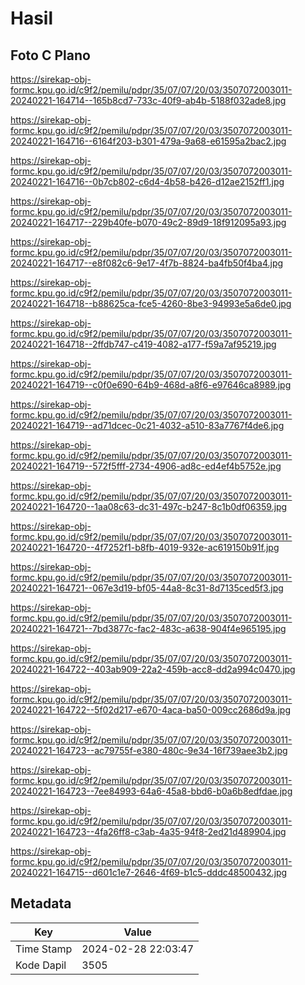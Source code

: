 # Hasil

## Foto C Plano

https://sirekap-obj-formc.kpu.go.id/c9f2/pemilu/pdpr/35/07/07/20/03/3507072003011-20240221-164714--165b8cd7-733c-40f9-ab4b-5188f032ade8.jpg

https://sirekap-obj-formc.kpu.go.id/c9f2/pemilu/pdpr/35/07/07/20/03/3507072003011-20240221-164716--6164f203-b301-479a-9a68-e61595a2bac2.jpg

https://sirekap-obj-formc.kpu.go.id/c9f2/pemilu/pdpr/35/07/07/20/03/3507072003011-20240221-164716--0b7cb802-c6d4-4b58-b426-d12ae2152ff1.jpg

https://sirekap-obj-formc.kpu.go.id/c9f2/pemilu/pdpr/35/07/07/20/03/3507072003011-20240221-164717--229b40fe-b070-49c2-89d9-18f912095a93.jpg

https://sirekap-obj-formc.kpu.go.id/c9f2/pemilu/pdpr/35/07/07/20/03/3507072003011-20240221-164717--e8f082c6-9e17-4f7b-8824-ba4fb50f4ba4.jpg

https://sirekap-obj-formc.kpu.go.id/c9f2/pemilu/pdpr/35/07/07/20/03/3507072003011-20240221-164718--b88625ca-fce5-4260-8be3-94993e5a6de0.jpg

https://sirekap-obj-formc.kpu.go.id/c9f2/pemilu/pdpr/35/07/07/20/03/3507072003011-20240221-164718--2ffdb747-c419-4082-a177-f59a7af95219.jpg

https://sirekap-obj-formc.kpu.go.id/c9f2/pemilu/pdpr/35/07/07/20/03/3507072003011-20240221-164719--c0f0e690-64b9-468d-a8f6-e97646ca8989.jpg

https://sirekap-obj-formc.kpu.go.id/c9f2/pemilu/pdpr/35/07/07/20/03/3507072003011-20240221-164719--ad71dcec-0c21-4032-a510-83a7767f4de6.jpg

https://sirekap-obj-formc.kpu.go.id/c9f2/pemilu/pdpr/35/07/07/20/03/3507072003011-20240221-164719--572f5fff-2734-4906-ad8c-ed4ef4b5752e.jpg

https://sirekap-obj-formc.kpu.go.id/c9f2/pemilu/pdpr/35/07/07/20/03/3507072003011-20240221-164720--1aa08c63-dc31-497c-b247-8c1b0df06359.jpg

https://sirekap-obj-formc.kpu.go.id/c9f2/pemilu/pdpr/35/07/07/20/03/3507072003011-20240221-164720--4f7252f1-b8fb-4019-932e-ac619150b91f.jpg

https://sirekap-obj-formc.kpu.go.id/c9f2/pemilu/pdpr/35/07/07/20/03/3507072003011-20240221-164721--067e3d19-bf05-44a8-8c31-8d7135ced5f3.jpg

https://sirekap-obj-formc.kpu.go.id/c9f2/pemilu/pdpr/35/07/07/20/03/3507072003011-20240221-164721--7bd3877c-fac2-483c-a638-904f4e965195.jpg

https://sirekap-obj-formc.kpu.go.id/c9f2/pemilu/pdpr/35/07/07/20/03/3507072003011-20240221-164722--403ab909-22a2-459b-acc8-dd2a994c0470.jpg

https://sirekap-obj-formc.kpu.go.id/c9f2/pemilu/pdpr/35/07/07/20/03/3507072003011-20240221-164722--5f02d217-e670-4aca-ba50-009cc2686d9a.jpg

https://sirekap-obj-formc.kpu.go.id/c9f2/pemilu/pdpr/35/07/07/20/03/3507072003011-20240221-164723--ac79755f-e380-480c-9e34-16f739aee3b2.jpg

https://sirekap-obj-formc.kpu.go.id/c9f2/pemilu/pdpr/35/07/07/20/03/3507072003011-20240221-164723--7ee84993-64a6-45a8-bbd6-b0a6b8edfdae.jpg

https://sirekap-obj-formc.kpu.go.id/c9f2/pemilu/pdpr/35/07/07/20/03/3507072003011-20240221-164723--4fa26ff8-c3ab-4a35-94f8-2ed21d489904.jpg

https://sirekap-obj-formc.kpu.go.id/c9f2/pemilu/pdpr/35/07/07/20/03/3507072003011-20240221-164715--d601c1e7-2646-4f69-b1c5-dddc48500432.jpg


## Metadata

| Key        | Value               |
| ---------- | ------------------- |
| Time Stamp | 2024-02-28 22:03:47 |
| Kode Dapil | 3505                |



